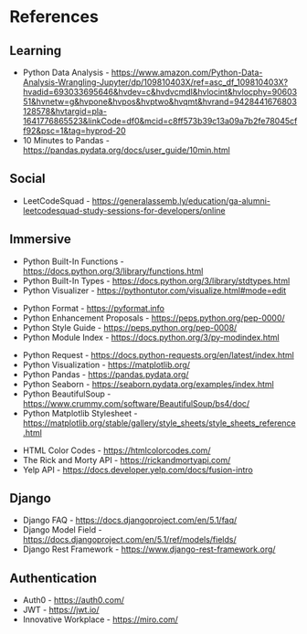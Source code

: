 # References

## Learning

- Python Data Analysis - https://www.amazon.com/Python-Data-Analysis-Wrangling-Jupyter/dp/109810403X/ref=asc_df_109810403X?hvadid=693033695646&hvdev=c&hvdvcmdl&hvlocint&hvlocphy=9060351&hvnetw=g&hvpone&hvpos&hvptwo&hvqmt&hvrand=9428441676803128578&hvtargid=pla-1641776865523&linkCode=df0&mcid=c8ff573b39c13a09a7b2fe78045cff92&psc=1&tag=hyprod-20
- 10 Minutes to Pandas - https://pandas.pydata.org/docs/user_guide/10min.html

## Social

- LeetCodeSquad - https://generalassemb.ly/education/ga-alumni-leetcodesquad-study-sessions-for-developers/online

## Immersive

* Python Built-In Functions - https://docs.python.org/3/library/functions.html
* Python Built-In Types - https://docs.python.org/3/library/stdtypes.html
* Python Visualizer - https://pythontutor.com/visualize.html#mode=edit

- Python Format - https://pyformat.info
- Python Enhancement Proposals - https://peps.python.org/pep-0000/
- Python Style Guide -  https://peps.python.org/pep-0008/
- Python Module Index - https://docs.python.org/3/py-modindex.html

* Python Request - https://docs.python-requests.org/en/latest/index.html
* Python Visualization - https://matplotlib.org/
* Python Pandas - https://pandas.pydata.org/
* Python Seaborn - https://seaborn.pydata.org/examples/index.html
* Python BeautifulSoup - https://www.crummy.com/software/BeautifulSoup/bs4/doc/
* Python Matplotlib Stylesheet - https://matplotlib.org/stable/gallery/style_sheets/style_sheets_reference.html

- HTML Color Codes - https://htmlcolorcodes.com/
- The Rick and Morty API - https://rickandmortyapi.com/
- Yelp API - https://docs.developer.yelp.com/docs/fusion-intro

## Django

- Django FAQ - https://docs.djangoproject.com/en/5.1/faq/
- Django Model Field - https://docs.djangoproject.com/en/5.1/ref/models/fields/
- Django Rest Framework - https://www.django-rest-framework.org/

## Authentication

* Auth0 - https://auth0.com/
* JWT - https://jwt.io/
* Innovative Workplace - https://miro.com/
